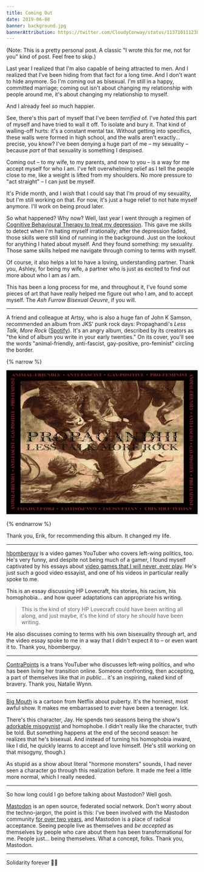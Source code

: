 ```yaml
---
title: Coming Out
date: 2019-06-08
banner: background.jpg
bannerAttribution: https://twitter.com/CloudyConway/status/1137101112383873029
---
```


(Note: This is a pretty personal post. A classic "I wrote this for me, not for you" kind of post. Feel free to skip.)

Last year I realized that I'm also capable of being attracted to men. And I realized that I've been hiding from that fact for a long time. And I don't want to hide anymore. So I'm coming out as bisexual. I'm still in a happy, committed marriage; coming out isn't about changing my relationship with people around me, it's about changing my relationship to myself.

And I already feel _so_ much happier.

See, there's this part of myself that I've been _terrified_ of. I've _hated_ this part of myself and have tried to wall it off. To isolate and bury it. That kind of walling-off hurts: it's a constant mental tax. Without getting into specifics, these walls were formed in high school, and the walls aren't exactly... precise, you know? I've been denying a huge part of me – my sexuality – because _part_ of that sexuality is something I despised.

Coming out – to my wife, to my parents, and now to you – is a way for me accept myself for who I am. I've felt overwhelming relief as I tell the people close to me, like a weight is lifted from my shoulders. No more pressure to "act straight" – I can just be myself.

It's Pride month, and I _wish_ that I could say that I'm proud of my sexuality, but I'm still working on that. For now, it's just a huge relief to not hate myself anymore. I'll work on being proud later.

So what happened? Why now? Well, last year I went through a regimen of [Cognitive Behavioural Therapy to treat my depression](https://ashfurrow.com/blog/all-i-can-say-is-im-excited/). This gave me skills to detect when I'm hating myself irrationally; after the depression faded, those skills were still kind of running in the background. Just on the lookout for anything I hated about myself. And they found something: my sexuality. Those same skills helped me navigate through coming to terms with myself.

Of course, it also helps a lot to have a loving, understanding partner. Thank you, Ashley, for being my wife, a partner who is just as excited to find out more about who I am as _I_ am.

This has been a long process for me, and throughout it, I've found some pieces of art that have really helped me figure out who I am, and to accept myself. The _Ash Furrow Bisexual Oeuvre_, if you will.

---

A friend and colleague at Artsy, who is also a huge fan of John K Samson, recommended an album from JKS' punk rock days: Propaghandi's _Less Talk, More Rock_ ([Spotify](https://open.spotify.com/album/2CQTQJtCn5wfQ8MeHNjy9Y?autoplay=true&v=L)). It's an angry album, described by its creators as "the kind of album you write in your early twenties." On its cover, you'll see the words "animal-friendly, anti-fascist, gay-positive, pro-feminist" circling the border.

{% narrow %}

[![Album cover of Propaghand's Less Talk, More Rock](./album.jpg)](https://open.spotify.com/album/2CQTQJtCn5wfQ8MeHNjy9Y?autoplay=true&v=L)

{% endnarrow %}

Thank you, Erik, for recommending this album. It changed my life.

---

[hbomberguy](https://www.youtube.com/user/hbomberguy) is a video games YouTuber who covers left-wing politics, too. He's very funny, and despite not being much of a gamer, I found myself captivated by his essays about [video games that I will never, ever play](https://www.youtube.com/watch?v=AC3OuLU5XCw). He's just such a good video essayist, and one of his videos in particular really spoke to me.

<YouTube videoID="l8u8wZ0WvxI" />

This is an essay discussing HP Lovecraft, his stories, his racism, his homophobia... and how queer adaptations can appropriate his writing.

> This is the kind of story HP Lovecraft could have been writing all along, and just maybe, it's the kind of story he _should_ have been writing.

He also discusses coming to terms with his own bisexuality through art, and the video essay spoke to me in a way that I didn't expect it to – or even want it to. Thank you, hbomberguy.

---

[ContraPoints](https://www.youtube.com/user/ContraPoints/) is a trans YouTuber who discusses left-wing politics, and who has been living her transition online. Someone confronting, then accepting, a part of themselves like that _in public_... it's an inspiring, naked kind of bravery. Thank you, Natalie Wynn.

---

[Big Mouth](https://www.netflix.com/title/80117038) is a cartoon from Netflix about puberty. It's the horniest, most awful show. It makes me embarrassed to ever have been a teenager. Ick.

There's this character, Jay. He spends two seasons being the show's [adorkable misogynist](https://www.youtube.com/watch?v=X3-hOigoxHs) and homophobe. I didn't really like the character, truth be told. But something happens at the end of the second season: he realizes that he's bisexual. And instead of turning his homophobia inward, like I did, he quickly learns to accept and love himself. (He's still working on that misogyny, though.)

As stupid as a show about literal "hormone monsters" sounds, I had never seen a character go through this realization before. It made me feel a little more normal, which I really needed.

---

So how long could I go before talking about Mastodon? Well gosh.

[Mastodon](https://joinmastodon.org) is an open source, federated social network. Don't worry about the techno-jargon, the point is this: I've been involved with the Mastodon community [for over two years](https://ashfurrow.com/blog/mastodon/), and Mastodon is a place of radical acceptance. Seeing people live as themselves and _be accepted_ as themselves by people who care about them has been transformational for me. People just... being themselves. What a concept, folks. Thank you, Mastodon.

<Toot src="https://radical.town/@RobinHood/101943188965153472/embed" />

---

Solidarity forever 🏳️‍🌈
